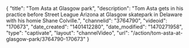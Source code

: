 {
    "title": "Tom Asta at Glasgow park",
    "description": "Tom Asta gets in his practice before Street League Arizona at Glasgow skatepark in Delaware with his homie Shane Colville.",
    "channelid": "3764790",
    "videoid": "170673",
    "date_created": "1401412280",
    "date_modified": "1470271958",
    "type": "captivate",
    "layout": "channelVideo",
    "url": "\/action\/tom-asta-at-glasgow-park\/3764790-170673"
}